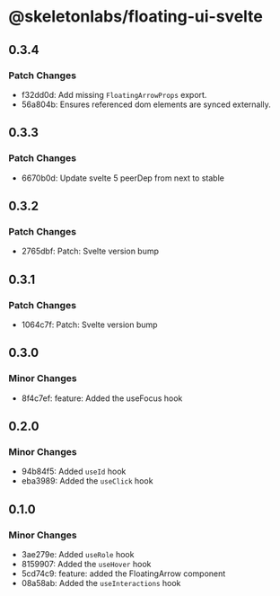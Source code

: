 # @skeletonlabs/floating-ui-svelte

## 0.3.4

### Patch Changes

- f32dd0d: Add missing `FloatingArrowProps` export.
- 56a804b: Ensures referenced dom elements are synced externally.

## 0.3.3

### Patch Changes

- 6670b0d: Update svelte 5 peerDep from next to stable

## 0.3.2

### Patch Changes

- 2765dbf: Patch: Svelte version bump

## 0.3.1

### Patch Changes

- 1064c7f: Patch: Svelte version bump

## 0.3.0

### Minor Changes

- 8f4c7ef: feature: Added the useFocus hook

## 0.2.0

### Minor Changes

- 94b84f5: Added `useId` hook
- eba3989: Added the `useClick` hook

## 0.1.0

### Minor Changes

- 3ae279e: Added `useRole` hook
- 8159907: Added the `useHover` hook
- 5cd74c9: feature: added the FloatingArrow component
- 08a58ab: Added the `useInteractions` hook
